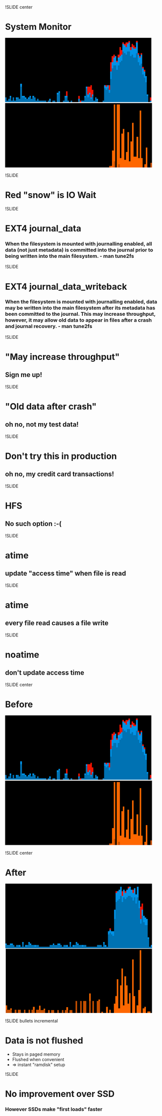 !SLIDE center
# System Monitor
![Pre FS-Tweaks](pre-tweaks.png)

!SLIDE
# Red "snow" is IO Wait

!SLIDE 
# EXT4 journal_data
### When the filesystem is mounted with journalling enabled, all data (not just metadata) is **committed into the journal prior to being written** into the main filesystem. - man tune2fs

!SLIDE 
# EXT4 journal_data_writeback
### When the filesystem is mounted with journalling enabled, data **may be written into the main filesystem after its metadata has been committed to the journal**. This may **increase throughput**, however, it **may allow old data to appear in files after a crash** and journal recovery. - man tune2fs

!SLIDE
# "May increase throughput"
## Sign me up!

!SLIDE
# "Old data after crash"
## oh no, not my test data!

!SLIDE
# Don't try this in production
## oh no, my credit card transactions!

!SLIDE
# HFS
## No such option :-(

!SLIDE
# atime
## update "access time" when file is read

!SLIDE
# atime
## every file read **causes a file write**

!SLIDE
# noatime
## don't update access time

!SLIDE center
# Before
![Pre FS-Tweaks](pre-tweaks.png)

!SLIDE center
# After
![Post FS-Tweaks](post-tweaks.png)

!SLIDE bullets incremental
# Data is not flushed
* Stays in paged memory
* Flushed when convenient
* => instant "ramdisk" setup

!SLIDE
# No improvement over SSD
### However SSDs make "first loads" faster

